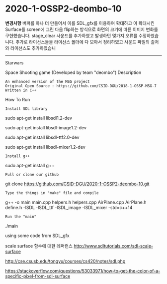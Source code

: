 # 2020-1-OSSP2-deombo-10
************변경사항************
버퍼를 하나 더 만들어서 이를 SDL_gfx를 이용하여 확대하고 이 확대시킨 Surface를 
screen에 그린 다음 flip하는 방식으로 화면의 크기에 따른 이미지 변화를 구현했습니다.
stage_clear 사운드를 추가하였고 발생하던 몇가지 오류를 수정하였습니다.
추가로 라이선스들을 라이선스 폴더에 다 모아서 정리하였고 사운드 파일의 출처와 라이선스도 추가하였습니
********************************

Starwars

Space Shooting game (Developed by team "deombo")
Description

    An enhanced version of the MSG project
    Original Open Source : https://github.com/CSID-DGU/2018-1-OSSP-MSG-7
    Written in C++

How To Run

    Install SDL library

sudo apt-get install libsdl1.2-dev

sudo apt-get install libsdl-image1.2-dev

sudo apt-get install libsdl-ttf2.0-dev

sudo apt-get install libsdl-mixer1.2-dev


    Install g++


sudo apt-get install g++

    Pull or clone our github

git clone https://github.com/CSID-DGU/2020-1-OSSP2-deombo-10.git

    Type the things in "make" file and compile

g++ -o main main.cpp helpers.h helpers.cpp AirPlane.cpp AirPlane.h define.h -lSDL -lSDL_ttf -lSDL_image -lSDL_mixer -std=c++14

    Run the "main"

./main

using some code from SDL_gfx


scale surface 함수에 대한 레퍼런스
http://www.sdltutorials.com/sdl-scale-surface

http://cse.csusb.edu/tongyu/courses/cs420/notes/sdl.php

https://stackoverflow.com/questions/53033971/how-to-get-the-color-of-a-specific-pixel-from-sdl-surface
